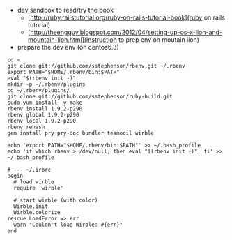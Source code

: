 * dev sandbox to read/try the book
    * [http://ruby.railstutorial.org/ruby-on-rails-tutorial-book](ruby on rails tutorial)
    * [http://theengguy.blogspot.com/2012/04/setting-up-os-x-lion-and-mountain-lion.html](instruction to prep env on moutain lion)
* prepare the dev env (on centos6.3)
```
cd ~
git clone git://github.com/sstephenson/rbenv.git ~/.rbenv
export PATH="$HOME/.rbenv/bin:$PATH"
eval "$(rbenv init -)"
mkdir -p ~/.rbenv/plugins
cd ~/.rbenv/plugins/
git clone git://github.com/sstephenson/ruby-build.git
sudo yum install -y make
rbenv install 1.9.2-p290
rbenv global 1.9.2-p290
rbenv local 1.9.2-p290
rbenv rehash 
gem install pry pry-doc bundler teamocil wirble

echo 'export PATH="$HOME/.rbenv/bin:$PATH"' >> ~/.bash_profile
echo 'if which rbenv > /dev/null; then eval "$(rbenv init -)"; fi' >> ~/.bash_profile

# --- ~/.irbrc
begin
  # load wirble
  require 'wirble'

  # start wirble (with color)
  Wirble.init
  Wirble.colorize
rescue LoadError => err
  warn "Couldn't load Wirble: #{err}"
end

```
